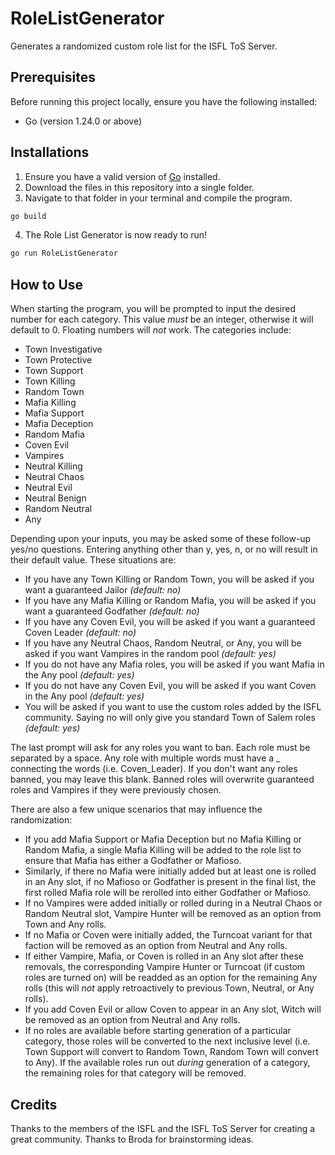 # RoleListGenerator

Generates a randomized custom role list for the ISFL ToS Server.

## Prerequisites

Before running this project locally, ensure you have the following installed:

- Go (version 1.24.0 or above)

## Installations

1. Ensure you have a valid version of [Go](https://go.dev/doc/install) installed. 
2. Download the files in this repository into a single folder. 
3. Navigate to that folder in your terminal and compile the program. 
``` bash
go build
```
4. The Role List Generator is now ready to run!
``` bash
go run RoleListGenerator
```

## How to Use

When starting the program, you will be prompted to input the desired number for each category. This value *must* be an integer, otherwise it will default to 0. Floating numbers will *not* work. The categories include:

- Town Investigative
- Town Protective
- Town Support
- Town Killing
- Random Town
- Mafia Killing
- Mafia Support
- Mafia Deception
- Random Mafia
- Coven Evil
- Vampires
- Neutral Killing
- Neutral Chaos
- Neutral Evil
- Neutral Benign
- Random Neutral
- Any

Depending upon your inputs, you may be asked some of these follow-up yes/no questions. Entering anything other than y, yes, n, or no will result in their default value. These situations are:

- If you have any Town Killing or Random Town, you will be asked if you want a guaranteed Jailor *(default: no)*
- If you have any Mafia Killing or Random Mafia, you will be asked if you want a guaranteed Godfather *(default: no)*
- If you have any Coven Evil, you will be asked if you want a guaranteed Coven Leader *(default: no)*
- If you have any Neutral Chaos, Random Neutral, or Any, you will be asked if you want Vampires in the random pool *(default: yes)*
- If you do not have any Mafia roles, you will be asked if you want Mafia in the Any pool *(default: yes)*
- If you do not have any Coven Evil, you will be asked if you want Coven in the Any pool *(default: yes)*
- You will be asked if you want to use the custom roles added by the ISFL community. Saying no will only give you standard Town of Salem roles *(default: yes)*

The last prompt will ask for any roles you want to ban. Each role must be separated by a space. Any role with multiple words must have a _ connecting the words (i.e. Coven_Leader). If you don't want any roles banned, you may leave this blank. Banned roles will overwrite guaranteed roles and Vampires if they were previously chosen.

There are also a few unique scenarios that may influence the randomization:

- If you add Mafia Support or Mafia Deception but no Mafia Killing or Random Mafia, a single Mafia Killing will be added to the role list to ensure that Mafia has either a Godfather or Mafioso.
- Similarly, if there no Mafia were initially added but at least one is rolled in an Any slot, if no Mafioso or Godfather is present in the final list, the first rolled Mafia role will be rerolled into either Godfather or Mafioso.
- If no Vampires were added initially or rolled during in a Neutral Chaos or Random Neutral slot, Vampire Hunter will be removed as an option from Town and Any rolls.
- If no Mafia or Coven were initially added, the Turncoat variant for that faction will be removed as an option from Neutral and Any rolls.
- If either Vampire, Mafia, or Coven is rolled in an Any slot after these removals, the corresponding Vampire Hunter or Turncoat (if custom roles are turned on) will be readded as an option for the remaining Any rolls (this will *not* apply retroactively to previous Town, Neutral, or Any rolls).
- If you add Coven Evil or allow Coven to appear in an Any slot, Witch will be removed as an option from Neutral and Any rolls.
- If no roles are available before starting generation of a particular category, those roles will be converted to the next inclusive level (i.e. Town Support will convert to Random Town, Random Town will convert to Any). If the available roles run out *during* generation of a category, the remaining roles for that category will be removed.

## Credits

Thanks to the members of the ISFL and the ISFL ToS Server for creating a great community.
Thanks to Broda for brainstorming ideas.
